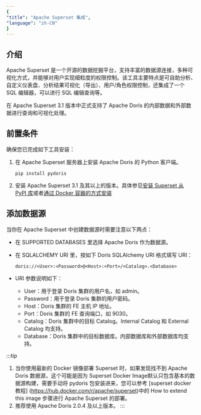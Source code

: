 ```yaml
---
{
"title": "Apache Superset 集成",
"language": "zh-CN"
}
---
```


<!--
Licensed to the Apache Software Foundation (ASF) under one
or more contributor license agreements.  See the NOTICE file
distributed with this work for additional information
regarding copyright ownership.  The ASF licenses this file
to you under the Apache License, Version 2.0 (the
"License"); you may not use this file except in compliance
with the License.  You may obtain a copy of the License at

  http://www.apache.org/licenses/LICENSE-2.0

Unless required by applicable law or agreed to in writing,
software distributed under the License is distributed on an
"AS IS" BASIS, WITHOUT WARRANTIES OR CONDITIONS OF ANY
KIND, either express or implied.  See the License for the
specific language governing permissions and limitations
under the License.
-->


## 介绍
Apache Superset 是一个开源的数据挖掘平台，支持丰富的数据源连接，多种可视化方式，并能够对用户实现细粒度的权限控制。该工具主要特点是可自助分析、自定义仪表盘、分析结果可视化（导出）、用户/角色权限控制，还集成了一个 SQL 编辑器，可以进行 SQL 编辑查询等。

在 Apache Superset 3.1 版本中正式支持了 Apache Doris 的内部数据和外部数据进行查询和可视化处理。
## 前置条件
确保您已完成如下工具安装：
1. 在 Apache Superset 服务器上安装 Apache Doris 的 Python 客户端。
    ```
   pip install pydoris
   ```
2. 安装 Apache Superset 3.1 及其以上的版本。具体参见[安装 Superset 从 PyPI 库](https://superset.apache.org/docs/installation/installing-superset-from-pypi)或者[通过 Docker 容器的方式安装](https://hub.docker.com/r/apache/superset)

## 添加数据源
当你在 Apache Superset 中创建数据源时需要注意以下两点：
- 在 SUPPORTED DATABASES 里选择 Apache Doris 作为数据源。
- 在 SQLALCHEMY URI 里，按如下 Doris SQLAlchemy URI 格式填写 URI：

  ```doris://<User>:<Password>@<Host>:<Port>/<Catalog>.<Database>```
- URI 参数说明如下：
    - User：用于登录 Doris 集群的用户名，如 admin。
    - Password：用于登录 Doris 集群的用户密码。
    - Host：Doris 集群的 FE 主机 IP 地址。
    - Port：Doris 集群的 FE 查询端口，如 9030。
    - Catalog：Doris 集群中的目标 Catalog。Internal Catalog 和 External Catalog 均支持。
    - Database：Doris 集群中的目标数据库。内部数据库和外部数据库均支持。


:::tip
1. 当你使用最新的 Docker 镜像部署 Superset 时，如果发现找不到 Apache Doris 数据源，这个可能是因为 Superset Docker Image默认只包含基本的数据源构建，需要手动将 pydoris 包安装进来，您可以参考 [superset docker教程] (https://hub.docker.com/r/apache/superset)中的 How to extend this image 步骤进行 Apache Superset 的部署。
2. 推荐使用 Apache Doris 2.0.4 及以上版本。
:::
